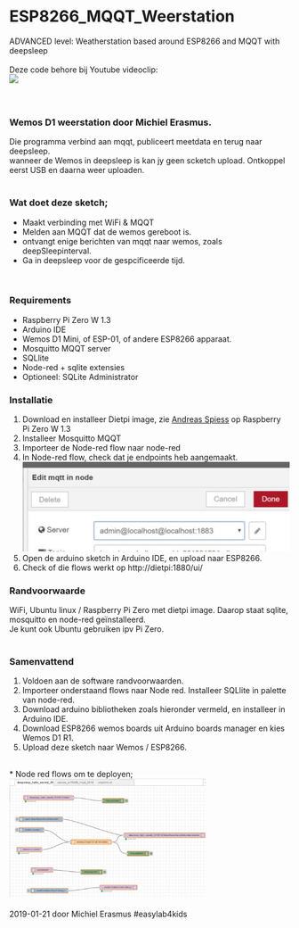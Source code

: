 # ESP8266_MQQT_Weerstation
ADVANCED level: Weatherstation based around ESP8266 and MQQT with deepsleep<br>
<br>
Deze code behore bij Youtube videoclip:<br> <a href="https://www.youtube.com/watch?v=l8MCuDvR2ek" target="_blank"><img src="https://i.ytimg.com/vi/l8MCuDvR2ek/hqdefault.jpg?sqp=-oaymwEZCNACELwBSFXyq4qpAwsIARUAAIhCGAFwAQ==&rs=AOn4CLCukInh4sH33ztIjzF9xCvjv1pOaw"></a><br>
<br><br>
 ### Wemos D1 weerstation door Michiel Erasmus.<br>
 Die programma verbind aan mqqt, publiceert meetdata en terug naar deepsleep.<br>
 wanneer de Wemos in deepsleep is kan jy geen scketch upload. Ontkoppel eerst USB en daarna weer uploaden.<br>
<br>
### Wat doet deze sketch;<br>
  - Maakt verbinding met WiFi & MQQT<br>
  - Melden aan MQQT dat de wemos gereboot is.<br>
  - ontvangt enige berichten van mqqt naar wemos, zoals deepSleepinterval.<br>
  - Ga in deepsleep voor de gespcificeerde tijd.<br>
<br>

### Requirements
 -  Raspberry Pi Zero W 1.3
 - Arduino IDE
 - Wemos D1 Mini, of ESP-01, of andere ESP8266 apparaat.
 - Mosquitto MQQT server
 - SQLlite
 - Node-red + sqlite extensies
 - Optioneel: SQLite Administrator
 
### Installatie
 1. Download en installeer Dietpi image, zie <a href="http://www.sensorsiot.org/tag/mqtt/" target="_blank">Andreas Spiess</a> op Raspberry Pi Zero W 1.3
 2. Installeer Mosquitto MQQT
 3. Importeer de Node-red flow naar node-red
 4. In Node-red flow, check dat je endpoints heb aangemaakt. <br> 
 <img src="https://github.com/pappavis/ESP8266_MQQT_Weerstation/blob/master/plaatjes/node-red_node.jpg?raw=true"><br> 
 5. Open de arduino sketch in Arduino IDE, en upload naar ESP8266.<br> 
 6. Check of die flows werkt op http://dietpi:1880/ui/ <br> 
 
### Randvoorwaarde
 WiFi, Ubuntu linux / Raspberry Pi Zero met dietpi image. Daarop staat sqlite, mosquitto en node-red geïnstalleerd.<br>
 Je kunt ook Ubuntu gebruiken ipv Pi Zero.<br>
<br>
 ### Samenvattend
 1. Voldoen aan de software randvoorwaarden.<br>
 2. Importeer onderstaand flows naar Node red. Installeer SQLlite in palette van node-red.<br>
 3. Download arduino bibliotheken zoals hieronder vermeld, en installeer in Arduino IDE.<br>
 4. Download ESP8266 wemos boards uit Arduino boards manager en kies Wemos D1 R1.<br>
 5. Upload deze sketch naar Wemos / ESP8266.<br>
 <br>
 * Node red flows om te deployen;<br>
 <img src="https://github.com/pappavis/ESP8266_MQQT_Weerstation/blob/master/plaatjes/node-red_flow.jpg?raw=true" width="70%" height="70%"><br>
<br>
2019-01-21 door Michiel Erasmus #easylab4kids<br>
<br>
